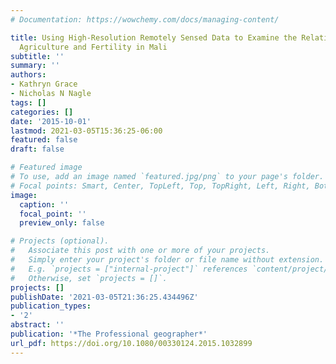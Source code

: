 ```yaml
---
# Documentation: https://wowchemy.com/docs/managing-content/

title: Using High-Resolution Remotely Sensed Data to Examine the Relationship Between
  Agriculture and Fertility in Mali
subtitle: ''
summary: ''
authors:
- Kathryn Grace
- Nicholas N Nagle
tags: []
categories: []
date: '2015-10-01'
lastmod: 2021-03-05T15:36:25-06:00
featured: false
draft: false

# Featured image
# To use, add an image named `featured.jpg/png` to your page's folder.
# Focal points: Smart, Center, TopLeft, Top, TopRight, Left, Right, BottomLeft, Bottom, BottomRight.
image:
  caption: ''
  focal_point: ''
  preview_only: false

# Projects (optional).
#   Associate this post with one or more of your projects.
#   Simply enter your project's folder or file name without extension.
#   E.g. `projects = ["internal-project"]` references `content/project/deep-learning/index.md`.
#   Otherwise, set `projects = []`.
projects: []
publishDate: '2021-03-05T21:36:25.434496Z'
publication_types:
- '2'
abstract: ''
publication: '*The Professional geographer*'
url_pdf: https://doi.org/10.1080/00330124.2015.1032899
---
```

